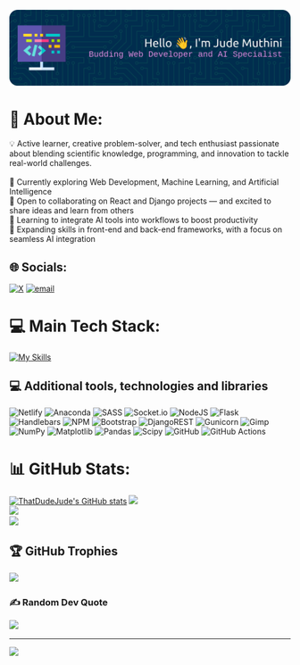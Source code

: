 ![Header](./github-header-banner.png)
# 💫 About Me:
💡 Active learner, creative problem-solver, and tech enthusiast passionate about blending scientific knowledge, programming, and innovation to tackle real-world challenges.<br><br>🔭 Currently exploring Web Development, Machine Learning, and Artificial Intelligence<br>🤝 Open to collaborating on React and Django projects — and excited to share ideas and learn from others<br>🚀 Learning to integrate AI tools into workflows to boost productivity<br>🌱 Expanding skills in front-end and back-end frameworks, with a focus on seamless AI integration


## 🌐 Socials:
[![X](https://img.shields.io/badge/X-black.svg?logo=X&logoColor=white)](https://x.com/thatdude_jude) [![email](https://img.shields.io/badge/Email-D14836?logo=gmail&logoColor=white)](mailto:judegachoki@gmail.com) 

# 💻 Main Tech Stack:
[![My Skills](https://skillicons.dev/icons?i=html,css,js,python,django,react,materialui,postgres)](https://skillicons.dev)
## 💻 Additional tools, technologies and libraries
![Netlify](https://img.shields.io/badge/netlify-%23000000.svg?style=for-the-badge&logo=netlify&logoColor=#00C7B7) ![Anaconda](https://img.shields.io/badge/Anaconda-%2344A833.svg?style=for-the-badge&logo=anaconda&logoColor=white) ![SASS](https://img.shields.io/badge/SASS-hotpink.svg?style=for-the-badge&logo=SASS&logoColor=white) ![Socket.io](https://img.shields.io/badge/Socket.io-black?style=for-the-badge&logo=socket.io&badgeColor=010101) ![NodeJS](https://img.shields.io/badge/node.js-6DA55F?style=for-the-badge&logo=node.js&logoColor=white) ![Flask](https://img.shields.io/badge/flask-%23000.svg?style=for-the-badge&logo=flask&logoColor=white) ![Handlebars](https://img.shields.io/badge/Handlebars-%23000000?style=for-the-badge&logo=Handlebars.js&logoColor=white) ![NPM](https://img.shields.io/badge/NPM-%23CB3837.svg?style=for-the-badge&logo=npm&logoColor=white) ![Bootstrap](https://img.shields.io/badge/bootstrap-%238511FA.svg?style=for-the-badge&logo=bootstrap&logoColor=white) ![DjangoREST](https://img.shields.io/badge/DJANGO-REST-ff1709?style=for-the-badge&logo=django&logoColor=white&color=ff1709&labelColor=gray) ![Gunicorn](https://img.shields.io/badge/gunicorn-%298729.svg?style=for-the-badge&logo=gunicorn&logoColor=white) ![Gimp](https://img.shields.io/badge/Gimp-657D8B?style=for-the-badge&logo=gimp&logoColor=FFFFFF) ![NumPy](https://img.shields.io/badge/numpy-%23013243.svg?style=for-the-badge&logo=numpy&logoColor=white) ![Matplotlib](https://img.shields.io/badge/Matplotlib-%23ffffff.svg?style=for-the-badge&logo=Matplotlib&logoColor=black) ![Pandas](https://img.shields.io/badge/pandas-%23150458.svg?style=for-the-badge&logo=pandas&logoColor=white) ![Scipy](https://img.shields.io/badge/SciPy-%230C55A5.svg?style=for-the-badge&logo=scipy&logoColor=%white) ![GitHub](https://img.shields.io/badge/github-%23121011.svg?style=for-the-badge&logo=github&logoColor=white) ![GitHub Actions](https://img.shields.io/badge/github%20actions-%232671E5.svg?style=for-the-badge&logo=githubactions&logoColor=white)
# 📊 GitHub Stats:
[![ThatDudeJude's GitHub stats](https://github-readme-stats.vercel.app/api?username=ThatDudeJude)](https://github.com/ThatDudeJude/github-readme-stats)
![](https://github-readme-stats.vercel.app/api?username=ThatDudeJude&theme=dark&hide_border=false&include_all_commits=true&count_private=true)<br/>
![](https://nirzak-streak-stats.vercel.app/?user=ThatDudeJude&theme=dark&hide_border=false)<br/>
![](https://github-readme-stats.vercel.app/api/top-langs/?username=ThatDudeJude&theme=dark&hide_border=false&include_all_commits=true&count_private=true&layout=compact)

## 🏆 GitHub Trophies
![](https://github-profile-trophy.vercel.app/?username=ThatDudeJude&theme=tokyonight&no-frame=false&no-bg=true&margin-w=4)

### ✍️ Random Dev Quote
![](https://quotes-github-readme.vercel.app/api?type=horizontal&theme=radical)

---
[![](https://visitcount.itsvg.in/api?id=ThatDudeJude&icon=0&color=0)](https://visitcount.itsvg.in)

<!-- Proudly created with GPRM ( https://gprm.itsvg.in ) -->
